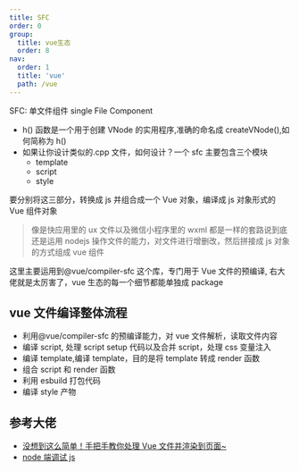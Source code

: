 ```yaml
---
title: SFC
order: 0
group:
  title: vue生态
  order: 8
nav:
  order: 1
  title: 'vue'
  path: /vue
---
```


SFC: 单文件组件 single File Component

- h() 函数是一个用于创建 VNode 的实用程序,准确的命名成 createVNode(),如何简称为 h()
- 如果让你设计类似的.cpp 文件，如何设计？一个 sfc 主要包含三个模块
  - template
  - script
  - style

要分别将这三部分，转换成 js 并组合成一个 Vue 对象，编译成 js 对象形式的 Vue 组件对象

> 像是快应用里的 ux 文件以及微信小程序里的 wxml 都是一样的套路说到底还是运用 nodejs 操作文件的能力，对文件进行增删改，然后拼接成 js 对象的方式组成 vue 组件

这里主要运用到@vue/compiler-sfc 这个库，专门用于 Vue 文件的预编译, 右大佬就是太厉害了，vue 生态的每一个细节都能单独成 package

## vue 文件编译整体流程

- 利用@vue/compiler-sfc 的预编译能力，对 vue 文件解析，读取文件内容
- 编译 script, 处理 script setup 代码以及合并 script，处理 css 变量注入
- 编译 template,编译 template，目的是将 template 转成 render 函数
- 组合 script 和 render 函数
- 利用 esbuild 打包代码
- 编译 style 产物

## 参考大佬

- [没想到这么简单！手把手教你处理 Vue 文件并渲染到页面~](https://mp.weixin.qq.com/s/buEAaIpiP57MP6dEjODDzQ)
- [node 端调试 js](https://www.php.cn/js-tutorial-482802.html)
